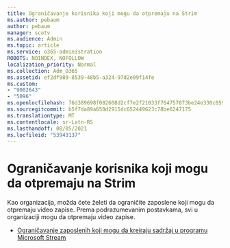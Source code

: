 ```yaml
---
title: Ograničavanje korisnika koji mogu da otpremaju na Strim
ms.author: pebaum
author: pebaum
manager: scotv
ms.audience: Admin
ms.topic: article
ms.service: o365-administration
ROBOTS: NOINDEX, NOFOLLOW
localization_priority: Normal
ms.collection: Adm_O365
ms.assetid: ef2df989-8539-48b5-a324-97d2e09f14fe
ms.custom:
- "9002643"
- "5096"
ms.openlocfilehash: 76d389698f082608d2cf7e2f21033f764757873be24e330c0596e053b4a85ea6
ms.sourcegitcommit: b5f7da89a650d2915dc652449623c78be6247175
ms.translationtype: MT
ms.contentlocale: sr-Latn-RS
ms.lasthandoff: 08/05/2021
ms.locfileid: "53943137"
---
```

# <a name="restrict-users-who-can-upload-to-stream"></a>Ograničavanje korisnika koji mogu da otpremaju na Strim

Kao organizacija, možda ćete želeti da ograničite zaposlene koji mogu da otpremaju video zapise. Prema podrazumevanim postavkama, svi u organizaciji mogu da otpremaju video zapise.

- [Ograničavanje zaposlenih koji mogu da kreiraju sadržaj u programu Microsoft Stream](/stream/restrict-uploaders)
